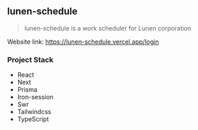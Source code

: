 ## lunen-schedule

> lunen-schedule is a work scheduler for Lunen corporation

Website link: https://lunen-schedule.vercel.app/login

### Project Stack

- React
- Next
- Prisma
- Iron-session
- Swr
- Tailwindcss
- TypeScript
